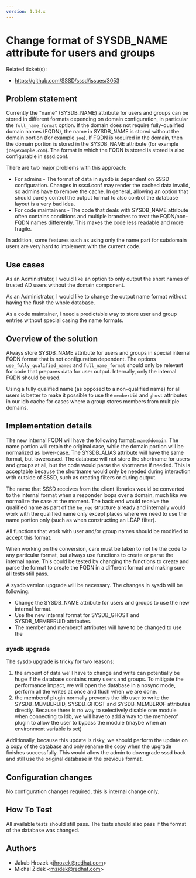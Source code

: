 ```yaml
---
version: 1.14.x
---
```


# Change format of SYSDB_NAME attribute for users and groups

Related ticket(s):

  - <https://github.com/SSSD/sssd/issues/3053>

## Problem statement

Currently the "name" (SYSDB_NAME) attribute for users and groups can be stored in different formats depending on domain configuration, in particular the `full_name_format` option. If the domain does not require fully-qualified domain names (FQDN), the name in SYSDB_NAME is stored without the domain portion (for example `joe`). If FQDN is required in the domain, then the domain portion is stored in the SYSDB_NAME attribute (for example `joe@example.com`). The format in which the FQDN is stored is stored is also configurable in sssd.conf.

There are two major problems with this approach:

  - For admins - The format of data in sysdb is dependent on SSSD configuration. Changes in sssd.conf may render the cached data invalid, so admins have to remove the cache. In general, allowing an option that should purely control the output format to also control the database layout is a very bad idea.
  - For code maintainers - The code that deals with SYSDB_NAME attribute often contains conditions and multiple branches to treat the FQDN/non-FQDN names differently. This makes the code less readable and more fragile.

In addition, some features such as using only the name part for subdomain users are very hard to implement with the current code.

## Use cases

As an Administrator, I would like an option to only output the short names of trusted AD users without the domain component.

As an Administrator, I would like to change the output name format without having the flush the whole database.

As a code maintainer, I need a predictable way to store user and group entries without special casing the name formats.

## Overview of the solution

Always store SYSDB_NAME attribute for users and groups in special internal FQDN format that is not configuration dependent. The options `use_fully_qualified_names` and `full_name_format` should only be relevant for code that prepares data for user output. Internally, only the internal FQDN should be used.

Using a fully qualified name (as opposed to a non-qualified name) for all users is better to make it possible to use the `memberUid` and `ghost` attributes in our ldb cache for cases where a group stores members from multiple domains.

## Implementation details

The new internal FQDN will have the following format: `name@domain`. The name portion will retain the original case, while the domain portion will be normalized as lower-case. The SYSDB_ALIAS attribute will have the same format, but lowercased. The database will not store the shortname for users and groups at all, but the code would parse the shortname if needed. This is acceptable because the shortname would only be needed during interaction with outside of SSSD, such as creating filters or during output.

The name that SSSD receives from the client libraries would be converted to the internal format when a responder loops over a domain, much like we normalize the case at the moment. The back end would receive the qualified name as part of the `be_req` structure already and internally would work with the qualified name only except places where we need to use the name portion only (such as when constructing an LDAP filter).

All functions that work with user and/or group names should be modified to accept this format.

When working on the conversion, care must be taken to not tie the code to any particular format, but always use functions to create or parse the internal name. This could be tested by changing the functions to create and parse the format to create the FQDN in a different format and making sure all tests still pass.

A sysdb version upgrade will be necessary. The changes in sysdb will be following:

  - Change the SYSDB_NAME attribute for users and groups to use the new internal format.
  - Use the new internal format for SYSDB_GHOST and SYSDB_MEMBERUID attributes.
  - The member and memberof attributes will have to be changed to use the

### sysdb upgrade

The sysdb upgrade is tricky for two reasons:

1.  the amount of data we'll have to change and write can potentially be huge if the database contains many users and groups. To mitigate the performance impact, we will open the database in a nosync mode, perform all the writes at once and flush when we are done.
2.  the memberof plugin normally prevents the ldb user to write the SYSDB_MEMBERUID, SYSDB_GHOST and SYSDB_MEMBEROF attributes directly. Because there is no way to selectively disable one module when connecting to ldb, we will have to add a way to the memberof plugin to allow the user to bypass the module (maybe when an environment variable is set)

Additionally, because this update is risky, we should perform the update on a copy of the database and only rename the copy when the upgrade finishes successfully. This would allow the admin to downgrade sssd back and still use the original database in the previous format.

## Configuration changes

No configuration changes required, this is internal change only.

## How To Test

All available tests should still pass. The tests should also pass if the format of the database was changed.

## Authors

  - Jakub Hrozek \<jhrozek@redhat.com\>
  - Michal Židek \<mzidek@redhat.com\>

